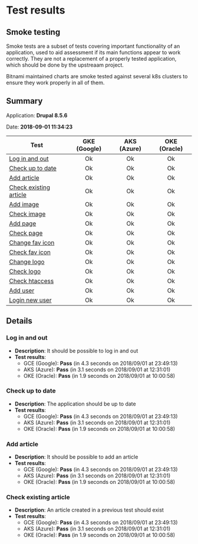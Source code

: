 # Test results

## Smoke testing

Smoke tests are a subset of tests covering important functionality of an application, used to aid assessment if its main functions appear to work correctly. They are not a replacement of a properly tested application, which should be done by the upstreaam project.

Bitnami maintained charts are smoke tested against several k8s clusters to ensure they work properly in all of them.

## Summary

Application: **Drupal 8.5.6**

Date: **2018-09-01 11:34:23**

Test | GKE (Google) | AKS (Azure) | OKE (Oracle)
--- | :---: | :---: | :---:
[Log in and out](#log-in-and-out)  | Ok | Ok | Ok
[Check up to date](#check-up-to-date)  | Ok | Ok | Ok
[Add article](#add-article) | Ok | Ok | Ok
[Check existing article](#check-existing-article)  | Ok | Ok | Ok
[Add image](#a) | Ok | Ok | Ok
[Check image](#a) | Ok | Ok | Ok
[Add page](#a) | Ok | Ok | Ok
[Check page](#a) | Ok | Ok | Ok
[Change fav icon](#a) | Ok | Ok | Ok
[Check fav icon](#a) | Ok | Ok | Ok
[Change logo](#a) | Ok | Ok | Ok
[Check logo](#a) | Ok | Ok | Ok | Ok
[Check htaccess](#a) | Ok | Ok | Ok | Ok
[Add user](#a) | Ok | Ok | Ok | Ok
[Login new user](#a) | Ok | Ok | Ok | Ok

## Details

### Log in and out

- **Description**: It should be possible to log in and out  
- **Test results**:
  - GCE (Google): **Pass** (in 4.3 seconds on 2018/09/01 at 23:49:13)
  - AKS (Azure): **Pass** (in 3.1 seconds on 2018/09/01 at 12:31:01)
  - OKE (Oracle): **Pass** (in 1.9 seconds on 2018/09/01 at 10:00:58)

### Check up to date

- **Description**: The application should be up to date  
- **Test results**:
  - GCE (Google): **Pass** (in 4.3 seconds on 2018/09/01 at 23:49:13)
  - AKS (Azure): **Pass** (in 3.1 seconds on 2018/09/01 at 12:31:01)
  - OKE (Oracle): **Pass** (in 1.9 seconds on 2018/09/01 at 10:00:58)

### Add article

- **Description**: It should be possible to add an article  
- **Test results**:
  - GCE (Google): **Pass** (in 4.3 seconds on 2018/09/01 at 23:49:13)
  - AKS (Azure): **Pass** (in 3.1 seconds on 2018/09/01 at 12:31:01)
  - OKE (Oracle): **Pass** (in 1.9 seconds on 2018/09/01 at 10:00:58)

### Check existing article

- **Description**: An article created in a previous test should exist  
- **Test results**:
  - GCE (Google): **Pass** (in 4.3 seconds on 2018/09/01 at 23:49:13)
  - AKS (Azure): **Pass** (in 3.1 seconds on 2018/09/01 at 12:31:01)
  - OKE (Oracle): **Pass** (in 1.9 seconds on 2018/09/01 at 10:00:58)


